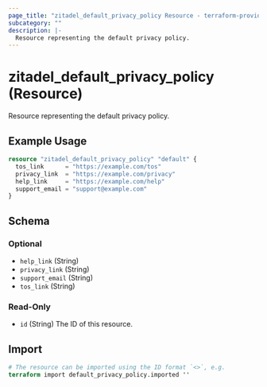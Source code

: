 ```yaml
---
page_title: "zitadel_default_privacy_policy Resource - terraform-provider-zitadel"
subcategory: ""
description: |-
  Resource representing the default privacy policy.
---
```


# zitadel_default_privacy_policy (Resource)

Resource representing the default privacy policy.

## Example Usage

```terraform
resource "zitadel_default_privacy_policy" "default" {
  tos_link      = "https://example.com/tos"
  privacy_link  = "https://example.com/privacy"
  help_link     = "https://example.com/help"
  support_email = "support@example.com"
}
```

<!-- schema generated by tfplugindocs -->
## Schema

### Optional

- `help_link` (String)
- `privacy_link` (String)
- `support_email` (String)
- `tos_link` (String)

### Read-Only

- `id` (String) The ID of this resource.

## Import

```terraform
# The resource can be imported using the ID format `<>`, e.g.
terraform import default_privacy_policy.imported ''
```
